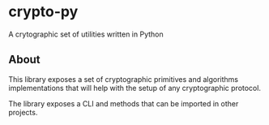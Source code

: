# crypto-py
A crytographic set of utilities written in Python

## About
This library exposes a set of cryptographic primitives and algorithms implementations that will help with 
the setup of any cryptographic protocol. 

The library exposes a CLI and methods that can be imported in other projects.
